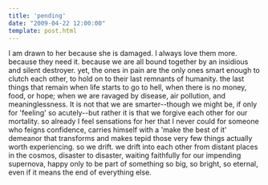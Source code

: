 ```yaml
---
title: 'pending'
date: "2009-04-22 12:00:00"
template: post.html
---
```


I am drawn to her because she is damaged. I always love them more. because they need it. because we are all bound together by an insidious and silent destroyer. yet, the ones in pain are the only ones smart enough to clutch each other, to hold on to their last remnants of humanity. the last things that remain when life starts to go to hell, when there is no money, food, or hope; when we are ravaged by disease, air pollution, and meaninglessness. It is not that we are smarter--though we might be, if only for 'feeling' so acutely--but rather it is that we forgive each other for our mortality. so already I feel sensations for her that I never could for someone who feigns confidence, carries himself with a 'make the best of it' demeanor that transforms and makes tepid those very few things actually worth experiencing. so we drift. we drift into each other from distant places in the cosmos, disaster to disaster, waiting faithfully for our impending supernova, happy only to be part of something so big, so bright, so eternal, even if it means the end of everything else.
